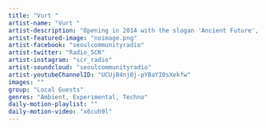 ```yaml
---
title: "Vurt "	
artist-name: "Vurt "	
artist-description: "Opening in 2014 with the slogan 'Ancient Future', vurt. is a small underground concrete bunker located down an alleyway near to Seoul's bustling Hapjeong station. Vurt.'s music policy is geared towards techno, with the focus generally on underground local talent from Seoul. Recent bookings however have seen vurt. bring a range of international DJs from Europe, the U.S. and more to play in South Korea."	
artist-featured-image: "noimage.png"	
artist-facebook: "seoulcommunityradio"	
artist-twitter: "Radio_SCR"	
artist-instagram: "scr_radio"	
artist-soundcloud: "seoulcommunityradio"	
artist-youtubeChannelID: "UCUjB4nj0j-pYBaYI0sXekfw"	
images: ""	
group: "Local Guests"	
genres: "Ambient, Experimental, Techno"	
daily-motion-playlist: ""	
daily-motion-video: "x6cuh9l"		
---
```


